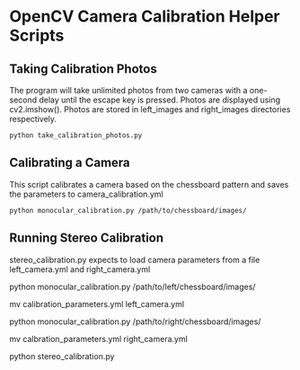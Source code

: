 # OpenCV Camera Calibration Helper Scripts 

## Taking Calibration Photos
The program will take unlimited photos from two cameras with a one-second delay until the escape key is pressed. Photos are displayed using cv2.imshow(). Photos are stored in left_images and right_images directories respectively.
```
python take_calibration_photos.py
```

## Calibrating a Camera
This script calibrates a camera based on the chessboard pattern and saves the parameters to camera_calibration.yml
```
python monocular_calibration.py /path/to/chessboard/images/
```

## Running Stereo Calibration
stereo_calibration.py expects to load camera parameters from a file left_camera.yml and right_camera.yml

python monocular_calibration.py /path/to/left/chessboard/images/ 

mv calibration_parameters.yml left_camera.yml

python monocular_calibration.py /path/to/right/chessboard/images/

mv calbration_parameters.yml right_camera.yml

python stereo_calibration.py 
